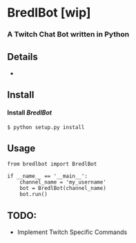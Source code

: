 # BredlBot [wip]
### A Twitch Chat Bot written in Python

## Details

-

## Install

#### Install *BredlBot*

```
$ python setup.py install
```

## Usage

```
from bredlbot import BredlBot

if __name__ == '__main__':
    channel_name = 'my_username'
    bot = BredlBot(channel_name)
    bot.run()

```
## TODO:
- Implement Twitch Specific Commands
